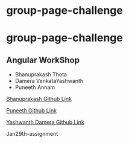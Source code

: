 # group-page-challenge
# group-page-challenge
## Angular WorkShop
- Bhanuprakash Thota
- Damera VenkataYashwanth
- Puneeth Annam

[Bhanuprakash Github Link](https://github.com/BhanuprakashThota)

[Puneeth Github Link](https://github.com/Puneeth159)

[Yashwanth Damera Github Link](https://github.com/Yashwanth-Damera)

Jan29th-assignment
